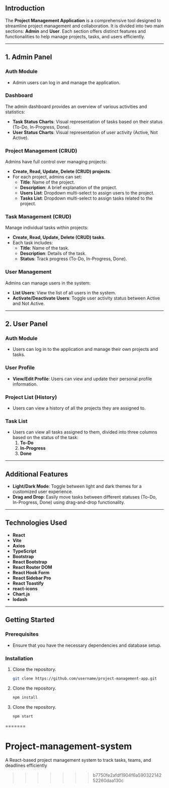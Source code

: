 
## Introduction

The **Project Management Application** is a comprehensive tool designed to streamline project management and collaboration. It is divided into two main sections: **Admin** and **User**. Each section offers distinct features and functionalities to help manage projects, tasks, and users efficiently.

---

## 1. Admin Panel

### Auth Module
- Admin users can log in and manage the application.
  
### Dashboard
The admin dashboard provides an overview of various activities and statistics:
- **Task Status Charts**: Visual representation of tasks based on their status (To-Do, In-Progress, Done).
- **User Status Charts**: Visual representation of user activity (Active, Not Active).
  
### Project Management (CRUD)
Admins have full control over managing projects:
- **Create, Read, Update, Delete (CRUD) projects**.
- For each project, admins can set:
  - **Title**: Name of the project.
  - **Description**: A brief explanation of the project.
  - **Users List**: Dropdown multi-select to assign users to the project.
  - **Tasks List**: Dropdown multi-select to assign tasks related to the project.

### Task Management (CRUD)
Manage individual tasks within projects:
- **Create, Read, Update, Delete (CRUD) tasks**.
- Each task includes:
  - **Title**: Name of the task.
  - **Description**: Details of the task.
  - **Status**: Track progress (To-Do, In-Progress, Done).

### User Management
Admins can manage users in the system:
- **List Users**: View the list of all users in the system.
- **Activate/Deactivate Users**: Toggle user activity status between Active and Not Active.

---

## 2. User Panel

### Auth Module
- Users can log in to the application and manage their own projects and tasks.

### User Profile
- **View/Edit Profile**: Users can view and update their personal profile information.

### Project List (History)
- Users can view a history of all the projects they are assigned to.

### Task List
- Users can view all tasks assigned to them, divided into three columns based on the status of the task:
  1. **To-Do**
  2. **In-Progress**
  3. **Done**

---

## Additional Features

- **Light/Dark Mode**: Toggle between light and dark themes for a customized user experience.
- **Drag and Drop**: Easily move tasks between different statuses (To-Do, In-Progress, Done) using drag-and-drop functionality.
---

## Technologies Used 

- **React**
- **Vite**
- **Axios**
- **TypeScript**
- **Bootstrap**
- **React Bootstrap**
- **React Router DOM**
- **React Hook Form**
- **React Sidebar Pro**
- **React Toastify**
- **react-icons**
- **Chart.js**
- **lodash**
---

## Getting Started

### Prerequisites
- Ensure that you have the necessary dependencies and database setup.

### Installation
1. Clone the repository.
   ```bash
   git clone https://github.com/username/project-management-app.git
2. Clone the repository.
   ```bash
   npm install
3. Clone the repository.
   ```bash
   npm start
=======
# Project-management-system
A React-based project management system to track tasks, teams, and deadlines efficiently
>>>>>>> b7750fe2afdf1904f6a59032214252260daa130c
